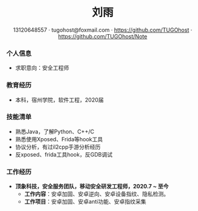  <center>
     <h1>刘雨</h1>
     <div>
         <span>
              <!--<img src="assets/phone-solid.svg" width="18px"> -->
             13120648557
         </span>
         ·
         <span>
             <!-- <img src="assets/envelope-solid.svg" width="18px"> -->
             tugohost@foxmail.com
         </span>
         ·
         <span>
              <!--<img src="assets/github-brands.svg" width="18px"> -->
             <a href="https://github.com/TUGOhost">https://github.com/TUGOhost</a>
         </span>
         ·</br>
         <span>
             <!--<img src="assets/rss-solid.svg" width="18px">-->
             <a href="https://github.com/TUGOhost/Note">https://github.com/TUGOhost/Note</a>
         </span>
     </div>
 </center>


 ###  个人信息 

 - 求职意向：安全工程师

###  教育经历

- 本科，宿州学院，软件工程，2020届

###   技能清单

- 熟悉Java，了解Python、C++/C
- 熟悉使用Xposed、Frida等hook工具
- 协议分析，有过il2cpp手游分析经历
- 反xposed、frida工具hook，反GDB调试

###  工作经历

- **顶象科技，安全服务团队，移动安全研发工程师，2020.7 ~ 至今**
   - **工作内容**：安卓加固、安卓逆向、安卓设备指纹、隐私检测。
   - **工作项目**：安卓加固、安卓anti功能、安卓指纹采集

